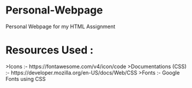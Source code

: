 # Personal-Webpage
Personal Webpage for my HTML Assignment
<h1>Resources Used : </h1>
>Icons :- https://fontawesome.com/v4/icon/code
>Documentations (CSS) :- https://developer.mozilla.org/en-US/docs/Web/CSS
>Fonts :- Google Fonts using CSS
